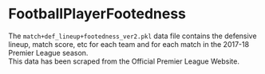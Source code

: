 # FootballPlayerFootedness
The `match+def_lineup+footedness_ver2.pkl` data file contains the defensive lineup, match score, etc for each team and for each match in the 2017-18 Premier League season. <br>
This data has been scraped from the Official Premier League Website.  
